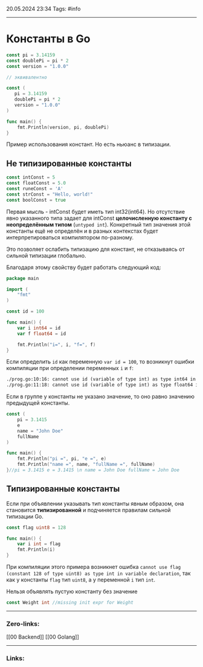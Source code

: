 20.05.2024 23:34
Tags: #info

---
# Константы в Go

```go
const pi = 3.14159
const doublePi = pi * 2
const version = "1.0.0"

// эквивалентно

const (
   pi = 3.14159
   doublePi = pi * 2
   version = "1.0.0"
)

func main() {
    fmt.Println(version, pi, doublePi)
}
```
Пример использования констант. Но есть ньюанс в типизации.

## Не типизированные константы

```go
const intConst = 5 
const floatConst = 5.0
const runeConst = 'A'
const strConst = "Hello, world!"
const boolConst = true
```

Первая мысль - intConst будет иметь тип int32(int64). Но отсутствие явно указанного типа задает для intConst **целочисленную константу с неопределённым типом** (`untyped int`). Конкретный тип значения этой константы ещё не определён и в разных контекстах будет интерпретироваться компилятором по-разному. 

Это позволяет ослабить типизацию для констант, не отказываясь от сильной типизации глобально.

Благодаря этому свойству будет работать следующий код:
```go
package main

import (
    "fmt"
)

const id = 100

func main() {
    var i int64 = id
    var f float64 = id

    fmt.Println("i=", i, "f=", f)
}
```

Если определить `id` как переменную `var id = 100`, то возникнут ошибки компиляции при определении переменных `i` и `f`:
```txt
./prog.go:10:16: cannot use id (variable of type int) as type int64 in variable declaration 
./prog.go:11:18: cannot use id (variable of type int) as type float64 in variable declaration
```


Если в группе у константы не указано значение, то оно равно значению предыдущей константы.
```go
const (
    pi = 3.1415
    e
    name = "John Doe"
    fullName
)

func main() {
    fmt.Println("pi =", pi, "e =", e)
    fmt.Println("name =", name, "fullName =", fullName)
}//pi = 3.1415 e = 3.1415 \n name = John Doe fullName = John Doe
```

## Типизированные константы

Если при объявлении указывать тип константы явным образом, она становится **типизированной** и подчиняется правилам сильной типизации Go. 

```go
const flag uint8 = 128

func main() {
    var i int = flag
    fmt.Println(i)
}
```
При компиляции этого примера возникнет ошибка `cannot use flag (constant 128 of type uint8) as type int in variable declaration`, так как у константы `flag` тип `uint8`, а у переменной `i` тип `int`.

Нельзя объявлять пустую константу без значение
```go
const Weight int //missing init expr for Weight
```


---
### Zero-links:
[[00 Backend]] [[00 Golang]]

---
### Links: